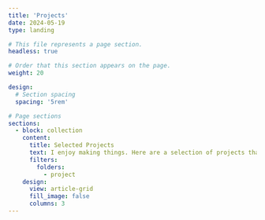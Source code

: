 ```yaml
---
title: 'Projects'
date: 2024-05-19
type: landing

# This file represents a page section.
headless: true

# Order that this section appears on the page.
weight: 20

design:
  # Section spacing
  spacing: '5rem'

# Page sections
sections:
  - block: collection
    content:
      title: Selected Projects
      text: I enjoy making things. Here are a selection of projects that I have worked on over the years.
      filters:
        folders:
          - project
    design:
      view: article-grid
      fill_image: false
      columns: 3
---
```

